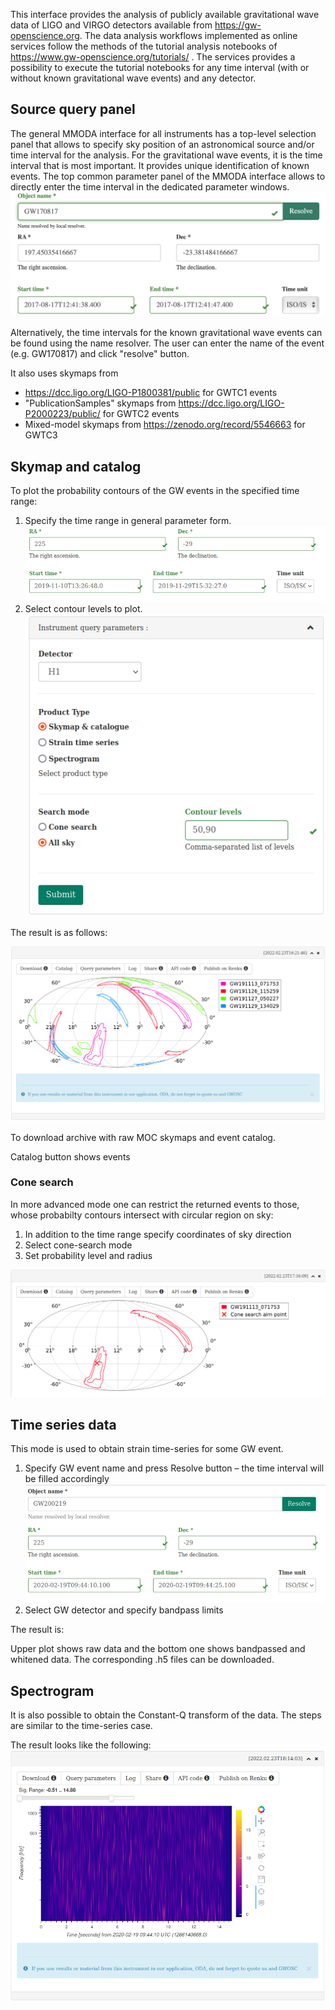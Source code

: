 This interface provides the analysis of publicly available gravitational wave data of LIGO and VIRGO detectors available from https://gw-openscience.org. The data analysis workflows implemented as online services follow the methods of the tutorial analysis notebooks of https://www.gw-openscience.org/tutorials/ . The services provides a possibility to execute the tutorial notebooks for any time interval (with or without known gravitational wave events) and any detector. 

## Source query panel

The general MMODA interface for all instruments has a top-level selection panel that allows to specify sky position of an astronomical source and/or time interval for the analysis. For the gravitational wave events, it is the time interval that is most important. It provides unique identification of known events. The top common parameter panel of the MMODA interface allows to directly enter the time interval in the dedicated parameter windows.  
      ![](im/frontend_top_pane_gw.png)
      
Alternatively, the time intervals for the known gravitational wave events can be found using the name resolver. The user can enter the name of the event (e.g. GW170817) and click "resolve" button. 

It also uses skymaps from
- https://dcc.ligo.org/LIGO-P1800381/public for GWTC1 events
- "PublicationSamples" skymaps from https://dcc.ligo.org/LIGO-P2000223/public/ for GWTC2 events
- Mixed-model skymaps from https://zenodo.org/record/5546663 for GWTC3
  

## Skymap and catalog
To plot the probability contours of the GW events in the specified time range:
   1. Specify the time range in general parameter form.
      ![](im/common_long.png)
   2. Select contour levels to plot.
      ![](im/skymap_param.png)

The result is as follows:

![](im/skymap.png)

To download archive with raw MOC skymaps and event catalog. 

Catalog button shows events

### Cone search
In more advanced mode one can restrict the returned events to those, whose probabilty contours intersect with circular region on sky:
   1. In addition to the time range specify coordinates of sky direction
   2. Select cone-search mode
   3. Set probability level and radius

![Cone search result example](im/skymap_cone.png)

## Time series data
This mode is used to obtain strain time-series for some GW event.
1. Specify GW event name and press Resolve button – the time interval will be filled accordingly
   ![](im/resolve.png)
2. Select GW detector and specify bandpass limits
   

The result is:

Upper plot shows raw data and the bottom one shows bandpassed and whitened data. The corresponding .h5 files can be downloaded.

## Spectrogram
It is also possible to obtain the Constant-Q transform of the data. The steps are similar to the time-series case. 

The result looks like the following:
![](im/sgram.png)
